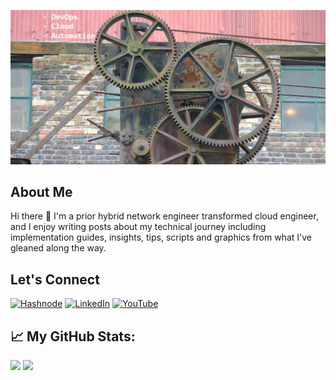 ![Cogs](https://github.com/jksprattler/jksprattler/blob/main/cogs1.jpg)

## About Me 
Hi there 👋 I'm a prior hybrid network engineer transformed cloud engineer, and I enjoy writing posts about my technical journey including implementation guides, insights, tips, scripts and graphics from what I've gleaned along the way.

## Let's Connect

[![Hashnode](https://img.shields.io/badge/Hashnode-2962FF?style=for-the-badge&logo=hashnode&logoColor=white)](https://blog.jennasrunbooks.com/)
[![LinkedIn](https://img.shields.io/badge/linkedin-%230077B5.svg?&style=for-the-badge&logo=linkedin&logoColor=white)](https://www.linkedin.com/in/jennasprattler)
[![YouTube](https://img.shields.io/badge/youtube-%23FF0000.svg?&style=for-the-badge&logo=youtube&logoColor=white)](https://youtube.com/@jennasrunbooks)

## 📈 My GitHub Stats:

<p>
  <img height="180em" src="https://github-readme-stats.vercel.app/api?username=jksprattler&show_icons=true&hide_border=true&&count_private=true&include_all_commits=true" />
  <img height="180em" src="https://github-readme-stats.vercel.app/api/top-langs/?username=jksprattler&show_icons=true&hide_border=true&layout=compact&langs_count=8"/>
</p>
